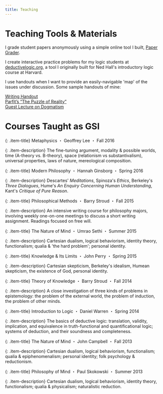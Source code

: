 ```yaml
---
title: Teaching
---
```


# Teaching Tools & Materials

I grade student papers anonymously using a simple online tool I built, [Paper Grader](http://papergrader.org/demo).

I create interactive practice problems for my logic students at [deductivelogic.org](http://deductivelogic.org/psets/demo), a tool I originally built for Ned Hall's introductory logic course at Harvard.

I use handouts when I want to provide an easily-navigable 'map' of the issues under discussion. Some sample handouts of mine:

<!--

ALTERNATIVE TEXT:

I use handouts when I want to guide students' attention, to provide an easily-navigable 'map' of the issues under discussion. Handouts should be carefully constructed to:

- Highlight questions/problems and avoid spoon-feeding students over-simplified summaries of the material.
- Allow for self-guided reflection by giving the students the freedom to linger on points of interest, to jump back/look ahead.
- Obviate rote note-taking, making it easier for students to think critically about the material as it's being presented.
- Make it easier to jump in and out of group discussion by providing everyone with a static, shared point of reference for important quotes, key claims, and discussion questions.

Some sample handouts of mine:

-->

<p class="little-links">
<a href="/assets/Kernion%20-%20Writing%20Handout.pdf"><i class="fa fa-file-o" aria-hidden="true"></i> Writing Handout</a>
<br/>
<a href="/assets/Kernion%20-%20Phil%20125%20Handout%20-%20Parfit's%20The%20Puzzle%20of%20Reality.pdf"><i class="fa fa-file-o" aria-hidden="true"></i> Parfit’s “The Puzzle of Reality”</a>
<br/>
<a href="/assets/Kernion%20-%20Phil%20122%20Guest%20Lecture%20-%20Dogmatism.pdf"><i class="fa fa-file-o" aria-hidden="true"></i> Guest Lecture on Dogmatism</a>
</p>


# Courses Taught as GSI

{: .item-title}
Metaphysics <span class="item-details">・ Geoffrey Lee ・ Fall 2016</span>

{: .item-description}
The fine-tuning argument, modality & possible worlds, time (A-theory vs. B-theory), space (relationism vs substantivalism), universal properties, laws of nature, mereological composition.

{: .item-title}
Modern Philosophy <span class="item-details">・ Hannah Ginsborg ・ Spring 2016</span>

{: .item-description}
Descartes' <i>Meditations</i>, Spinoza's <i>Ethics</i>, Berkeley's <i>Three Dialogues</i>, Hume's <i>An Enquiry Concerning Human Understanding</i>, Kant's <i>Critique of Pure Reason</i>.

{: .item-title}
Philosophical Methods <span class="item-details">・ Barry Stroud ・ Fall 2015</span>

{: .item-description}
An intensive writing course for philosophy majors, involving weekly one-on-one meetings to discuss a short writing assignment. Readings focused on free will.

{: .item-title}
The Nature of Mind <span class="item-details">・ Umrao Sethi ・ Summer 2015</span>

{: .item-description}
Cartesian dualism, logical behaviorism, identity theory, functionalism; qualia & 'the hard problem'; personal identity.

{: .item-title}
Knowledge & Its Limits <span class="item-details">・ John Perry ・ Spring 2015</span>

{: .item-description}
Cartesian skepticism, Berkeley's idealism, Humean skepticism, the existence of God, personal identity.

{: .item-title}
Theory of Knowledge <span class="item-details">・ Barry Stroud ・ Fall 2014</span>

{: .item-description}
A close investigation of three kinds of problems in epistemology: the problem of the external world, the problem of induction, the problem of other minds.

{: .item-title}
Introduction to Logic <span class="item-details">・ Daniel Warren ・ Spring 2014</span>

{: .item-description}
The basics of deductive logic: translation, validity, implication, and equivalence in truth-functional and quantificational logic; systems of deduction, and their soundness and completeness.

{: .item-title}
The Nature of Mind <span class="item-details">・ John Campbell ・ Fall 2013</span>

{: .item-description}
Cartesian dualism, logical behaviorism, functionalism; qualia & epiphenomenalism; personal identity; folk psychology & reductionism.

{: .item-title}
Philosophy of Mind <span class="item-details">・ Paul Skokowski ・ Summer 2013</span>

{: .item-description}
Cartesian dualism, logical behaviorism, identity theory, functionalism; qualia & physicalism; naturalistic reduction.


